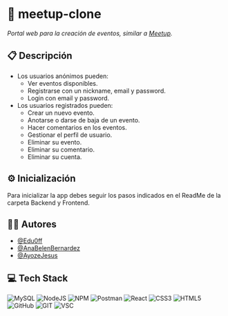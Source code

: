# 💬 meetup-clone

_Portal web para la creación de eventos, similar a [Meetup](https://www.meetup.com/)._

## 📋 Descripción

- Los usuarios anónimos pueden:
  - Ver eventos disponibles.
  - Registrarse con un nickname, email y password.
  - Login con email y password.
- Los usuarios registrados pueden:
  - Crear un nuevo evento.
  - Anotarse o darse de baja de un evento.
  - Hacer comentarios en los eventos.
  - Gestionar el perfil de usuario.
  - Eliminar su evento.
  - Eliminar su comentario.
  - Eliminar su cuenta.

## ⚙ Inicialización

Para inicializar la app debes seguir los pasos indicados en el ReadMe de la carpeta Backend y Frontend.

## 👩‍💻 Autores

- [@Edu0ff](https://github.com/Edu0ff)
- [@AnaBelenBernardez](https://github.com/AnaBelenBernardez)
- [@AyozeJesus](https://github.com/AyozeJesus)

## 💻 Tech Stack

![MySQL](https://img.shields.io/badge/MySQL-005C84?style=for-the-badge&logo=mysql&logoColor=white)
![NodeJS](https://img.shields.io/badge/Node.js-43853D?style=for-the-badge&logo=node.js&logoColor=white)
![NPM](https://img.shields.io/badge/NPM-%23CB3837.svg?style=for-the-badge&logo=npm&logoColor=white)
![Postman](https://img.shields.io/badge/Postman-FF6C37?style=for-the-badge&logo=postman&logoColor=white)
![React](https://img.shields.io/badge/react-%2320232a.svg?style=for-the-badge&logo=react&logoColor=%2361DAFB)
![CSS3](https://img.shields.io/badge/css3-%231572B6.svg?style=for-the-badge&logo=css3&logoColor=white)
![HTML5](https://img.shields.io/badge/html5-%23E34F26.svg?style=for-the-badge&logo=html5&logoColor=white)
![GitHub](https://img.shields.io/badge/GitHub-100000?style=for-the-badge&logo=github&logoColor=white)
![GIT](https://img.shields.io/badge/GIT-E44C30?style=for-the-badge&logo=git&logoColor=white)
![VSC](https://img.shields.io/badge/Visual_Studio_Code-0078D4?style=for-the-badge&logo=visual%20studio%20code&logoColor=white)
